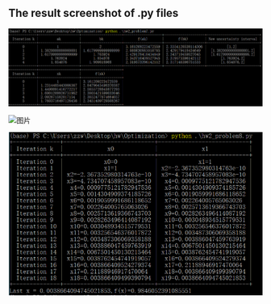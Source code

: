 ## The result screenshot of .py files

![图片](https://github.com/GitZzw/Study_notes/blob/master/ConvexOptimization/hw2/Problem7'sResult.png?raw=true)

![图片]()

![图片](https://github.com/GitZzw/Study_notes/blob/master/ConvexOptimization/hw2/Problem8'sResult.png?raw=true)
